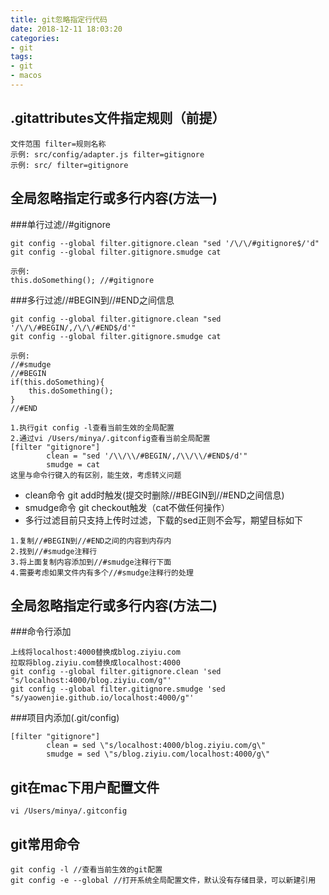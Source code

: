 ```yaml
---
title: git忽略指定行代码
date: 2018-12-11 18:03:20
categories:
- git
tags:
- git
- macos
---
```


## .gitattributes文件指定规则（前提）
```
文件范围 filter=规则名称
示例: src/config/adapter.js filter=gitignore
示例: src/ filter=gitignore
```

## 全局忽略指定行或多行内容(方法一)

###单行过滤//#gitignore
```
git config --global filter.gitignore.clean "sed '/\/\/#gitignore$/'d"
git config --global filter.gitignore.smudge cat

示例:
this.doSomething(); //#gitignore
```

###多行过滤//#BEGIN到//#END之间信息
```
git config --global filter.gitignore.clean "sed '/\/\/#BEGIN/,/\/\/#END$/d'"
git config --global filter.gitignore.smudge cat

示例:
//#smudge
//#BEGIN
if(this.doSomething){
    this.doSomething();
}
//#END

1.执行git config -l查看当前生效的全局配置
2.通过vi /Users/minya/.gitconfig查看当前全局配置
[filter "gitignore"]
        clean = "sed '/\\/\\/#BEGIN/,/\\/\\/#END$/d'"
        smudge = cat
这里与命令行键入的有区别，能生效，考虑转义问题
```
* clean命令 git add时触发(提交时删除//#BEGIN到//#END之间信息)
* smudge命令 git checkout触发（cat不做任何操作）
* 多行过滤目前只支持上传时过滤，下载的sed正则不会写，期望目标如下
```
1.复制//#BEGIN到//#END之间的内容到内存内
2.找到//#smudge注释行
3.将上面复制内容添加到//#smudge注释行下面
4.需要考虑如果文件内有多个//#smudge注释行的处理
```

## 全局忽略指定行或多行内容(方法二)

###命令行添加
```
上线将localhost:4000替换成blog.ziyiu.com
拉取将blog.ziyiu.com替换成localhost:4000
git config --global filter.gitignore.clean 'sed "s/localhost:4000/blog.ziyiu.com/g"'
git config --global filter.gitignore.smudge 'sed "s/yaowenjie.github.io/localhost:4000/g"'
```

###项目内添加(.git/config)
```
[filter "gitignore"]
        clean = sed \"s/localhost:4000/blog.ziyiu.com/g\"
        smudge = sed \"s/blog.ziyiu.com/localhost:4000/g\"
```

## git在mac下用户配置文件
```
vi /Users/minya/.gitconfig
```

## git常用命令
```
git config -l //查看当前生效的git配置
git config -e --global //打开系统全局配置文件，默认没有存储目录，可以新建引用
```




